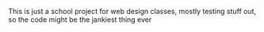 This is just a school project for web design classes, mostly testing stuff out, so the code might be the jankiest thing ever
